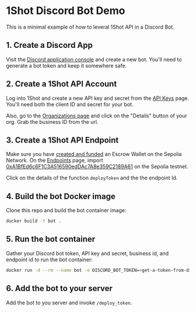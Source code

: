 # 1Shot Discord Bot Demo

This is a minimal example of how to leveral 1Shot API in a Discord Bot. 

## 1. Create a Discord App

Visit the [Discord application console](https://discord.com/developers/applications) and create a new bot. You'll need to generate a bot token and keep it somewhere safe. 

## 2. Create a 1Shot API Account

Log into 1Shot and create a new API key and secret from the [API Keys](https://app.1shotapi.com/api-keys) page. You'll need both the client ID and
secret for your bot. 

Also, go to the [Organizations page](https://app.1shotapi.com/organizations) and click on the "Details" button of your org. Grab the business ID from the url. 

## 3. Create a 1Shot API Endpoint

Make sure you have [created and funded](https://app.1shotapi.com/escrow-wallets) an Escrow Wallet on the Sepolia Network. On the [Endpoints](https://app.1shotapi.com/endpoints) page, import [0xA1BfEd6c6F1C3A516590edDAc7A8e359C2189A61](https://sepolia.etherscan.io/address/0xA1BfEd6c6F1C3A516590edDAc7A8e359C2189A61) on the Sepolia testnet. 

Click on the details of the function `deployToken` and the the endpoint Id. 

## 4. Build the bot Docker image

Clone this repo and build the bot container image:

```sh
docker build -t bot . 
```

## 5. Run the bot container

Gather your Discord bot token, API key and secret, business id, and endpoint id to run the bot container:

```sh
docker run -d --rm --name bot -e DISCORD_BOT_TOKEN=<get-a-token-from-discord> -e API_KEY=<1Shot-API-Key> -e API_SECRET=<1Shot-API-Secret> -e BUSINESS_ID=<Your-1Shot-Busines-ID> -e ENDPOINT_ID=<deployToken-endpoint-id> bot
```

## 6. Add the bot to your server

Add the bot to you server and invoke `/deploy_token`. 